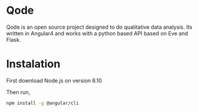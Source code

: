 # Qode
Qode is an open source project designed to do qualitative data analysis. Its written in Angular4 and works with a python based API based on Eve and Flask.

# Instalation
First download Node.js on version 8.10


Then run,
```bash
npm install -g @angular/cli
```

